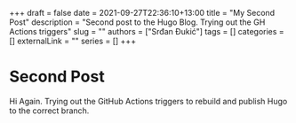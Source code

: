 +++ 
draft = false
date = 2021-09-27T22:36:10+13:00
title = "My Second Post"
description = "Second post to the Hugo Blog. Trying out the GH Actions triggers"
slug = ""
authors = ["Srđan Đukić"]
tags = []
categories = []
externalLink = ""
series = []
+++
# Second Post

Hi Again. Trying out the GitHub Actions triggers to rebuild and publish Hugo to the correct branch.
